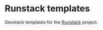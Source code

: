 # Runstack templates

Devstack templates for the [Runstack](https://github.com/ggiamarchi/runstack)
project.
